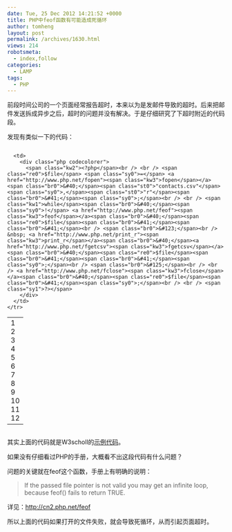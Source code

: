 ```yaml
---
date: Tue, 25 Dec 2012 14:21:52 +0000
title: PHP中feof函数有可能造成死循环
author: tomheng
layout: post
permalink: /archives/1630.html
views: 214
robotsmeta:
  - index,follow
categories:
  - LAMP
tags:
  - PHP
---
```

前段时间公司的一个页面经常报告超时，本来以为是发邮件导致的超时。后来把邮件发送拆成异步之后，超时的问题并没有解决。于是仔细研究了下超时附近的代码段。

发现有类似一下的代码：

<div class="codecolorer-container php blackboard" style="overflow:auto;white-space:nowrap;">
  <table cellspacing="0" cellpadding="0">
    <tr>
      <td class="line-numbers">
        <div>
          1<br />2<br />3<br />4<br />5<br />6<br />7<br />8<br />9<br />10<br />11<br />12<br />
        </div>
      </td>
      
      <td>
        <div class="php codecolorer">
          <span class="kw2"><?php</span><br /> <br /> <span class="re0">$file</span> <span class="sy0">=</span> <a href="http://www.php.net/fopen"><span class="kw3">fopen</span></a><span class="br0">&#40;</span><span class="st0">"contacts.csv"</span><span class="sy0">,</span><span class="st0">"r"</span><span class="br0">&#41;</span><span class="sy0">;</span><br /> <br /> <span class="kw1">while</span><span class="br0">&#40;</span><span class="sy0">!</span> <a href="http://www.php.net/feof"><span class="kw3">feof</span></a><span class="br0">&#40;</span><span class="re0">$file</span><span class="br0">&#41;</span><span class="br0">&#41;</span><br /> <span class="br0">&#123;</span><br /> &nbsp; <a href="http://www.php.net/print_r"><span class="kw3">print_r</span></a><span class="br0">&#40;</span><a href="http://www.php.net/fgetcsv"><span class="kw3">fgetcsv</span></a><span class="br0">&#40;</span><span class="re0">$file</span><span class="br0">&#41;</span><span class="br0">&#41;</span><span class="sy0">;</span><br /> <span class="br0">&#125;</span><br /> <br /> <a href="http://www.php.net/fclose"><span class="kw3">fclose</span></a><span class="br0">&#40;</span><span class="re0">$file</span><span class="br0">&#41;</span><span class="sy0">;</span><br /> <br /> <span class="sy1">?></span>
        </div>
      </td>
    </tr>
  </table>
</div>

其实上面的代码就是W3scholl的[示例代码][1]。

如果没有仔细看过PHP的手册，大概看不出这段代码有什么问题？

问题的关键就在feof这个函数，手册上有明确的说明：

> If the passed file pointer is not valid you may get an infinite loop, because feof() fails to return TRUE.

详见：<http://cn2.php.net/feof>

所以上面的代码如果打开的文件失败，就会导致死循环，从而引起页面超时。

 [1]: http://www.w3school.com.cn/php/func_filesystem_fgetcsv.asp
